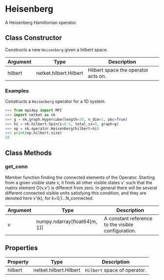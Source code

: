 # Heisenberg
A Heisenberg Hamiltonian operator.

## Class Constructor
Constructs a new ``Heisenberg`` given a hilbert space.

|Argument|         Type         |            Description            |
|--------|----------------------|-----------------------------------|
|hilbert |netket.hilbert.Hilbert|Hilbert space the operator acts on.|


### Examples
Constructs a ``Heisenberg`` operator for a 1D system.

```python
>>> from mpi4py import MPI
>>> import netket as nk
>>> g = nk.graph.Hypercube(length=20, n_dim=1, pbc=True)
>>> hi = nk.hilbert.Spin(s=0.5, total_sz=0, graph=g)
>>> op = nk.operator.Heisenberg(hilbert=hi)
>>> print(op.hilbert.size)
20

```



## Class Methods 
### get_conn
Member function finding the connected elements of the Operator. Starting
from a given visible state v, it finds all other visible states v' such
that the matrix element O(v,v') is different from zero. In general there
will be several different connected visible units satisfying this
condition, and they are denoted here v'(k), for k=0,1...N_connected.

|Argument|            Type            |                   Description                    |
|--------|----------------------------|--------------------------------------------------|
|v       |numpy.ndarray[float64[m, 1]]|A constant reference to the visible configuration.|


## Properties

|Property|         Type         |          Description          |
|--------|----------------------|-------------------------------|
|hilbert |netket.hilbert.Hilbert| ``Hilbert`` space of operator.|


